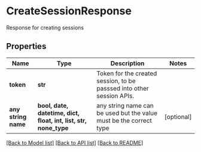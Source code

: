 # CreateSessionResponse

Response for creating sessions

## Properties
Name | Type | Description | Notes
------------ | ------------- | ------------- | -------------
**token** | **str** | Token for the created session, to be passsed into other session APIs. | 
**any string name** | **bool, date, datetime, dict, float, int, list, str, none_type** | any string name can be used but the value must be the correct type | [optional]

[[Back to Model list]](../README.md#documentation-for-models) [[Back to API list]](../README.md#documentation-for-api-endpoints) [[Back to README]](../README.md)


